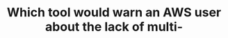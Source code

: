 ---
layout: answer
title: "Which tool would warn an AWS user about the lack of multi-"
blurb: "<p>Trusted Advisor analyzes your AWS configuration and recommends best practices. This includes a scan of security vulnerabilities.</p>
<p>For the AWS Prac"
quid: 56
---